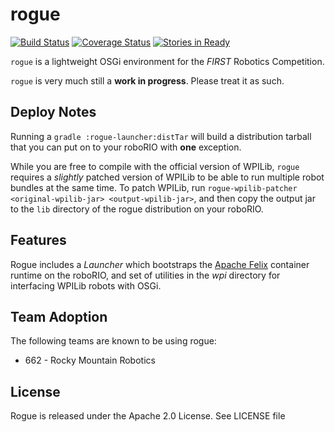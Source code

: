 # rogue
[![Build Status](https://travis-ci.org/mcoffin/rogue.svg?branch=master)](https://travis-ci.org/mcoffin/rogue)
[![Coverage Status](https://coveralls.io/repos/mcoffin/rogue/badge.svg?branch=master&service=github)](https://coveralls.io/github/mcoffin/rogue?branch=master)
[![Stories in Ready](https://badge.waffle.io/mcoffin/rogue.svg?label=ready&title=Ready)](http://waffle.io/mcoffin/rogue)

`rogue` is a lightweight OSGi environment for the *FIRST* Robotics Competition.

`rogue` is very much still a **work in progress**. Please treat it as such.

## Deploy Notes

Running a `gradle :rogue-launcher:distTar` will build a distribution tarball that you can put on to your roboRIO with **one** exception.

While you are free to compile with the official version of WPILib, `rogue` requires a *slightly* patched version of WPILib to be able to run multiple robot bundles at the same time. To patch WPILib, run `rogue-wpilib-patcher <original-wpilib-jar> <output-wpilib-jar>`, and then copy the output jar to the `lib` directory of the rogue distribution on your roboRIO.

## Features

Rogue includes a *Launcher* which bootstraps the [Apache Felix](http://felix.apache.org/) container runtime on the roboRIO, and set of utilities in the *wpi* directory for interfacing WPILib robots with OSGi.

## Team Adoption

The following teams are known to be using rogue:
* 662 - Rocky Mountain Robotics

## License

Rogue is released under the Apache 2.0 License. See LICENSE file
